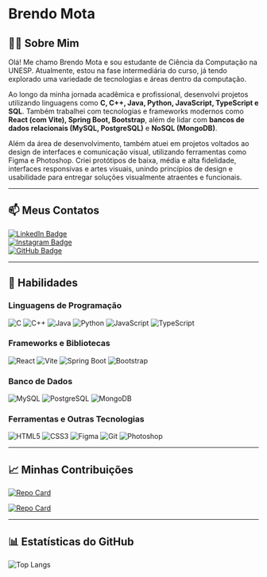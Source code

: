 # Brendo Mota

## 👨‍💻 Sobre Mim
Olá! Me chamo Brendo Mota e sou estudante de Ciência da Computação na UNESP. Atualmente, estou na fase intermediária do curso, já tendo explorado uma variedade de tecnologias e áreas dentro da computação.

Ao longo da minha jornada acadêmica e profissional, desenvolvi projetos utilizando linguagens como **C, C++, Java, Python, JavaScript, TypeScript e SQL**. Também trabalhei com tecnologias e frameworks modernos como **React (com Vite), Spring Boot, Bootstrap**, além de lidar com **bancos de dados relacionais (MySQL, PostgreSQL)** e **NoSQL (MongoDB)**.

Além da área de desenvolvimento, também atuei em projetos voltados ao design de interfaces e comunicação visual, utilizando ferramentas como Figma e Photoshop. Criei protótipos de baixa, média e alta fidelidade, interfaces responsivas e artes visuais, unindo princípios de design e usabilidade para entregar soluções visualmente atraentes e funcionais.

---

## 📫 Meus Contatos

<a href="https://www.linkedin.com/in/brendo-mota-botelho-cust%C3%B3dio-64542b264/">
  <img src="https://img.shields.io/badge/LinkedIn-0A66C2?style=for-the-badge&logo=linkedin&logoColor=white" alt="LinkedIn Badge"/>
</a>
<br>
<a href="https://www.instagram.com/brendo_cust/?next=%2F">
  <img src="https://img.shields.io/badge/Instagram-E4405F?style=for-the-badge&logo=instagram&logoColor=white" alt="Instagram Badge"/>
</a>
<br>
<a href="https://github.com/brendomota">
  <img src="https://img.shields.io/badge/GitHub-000?style=for-the-badge&logo=github&logoColor=white" alt="GitHub Badge"/>
</a>


---

## 🧠 Habilidades

### Linguagens de Programação
![C](https://img.shields.io/badge/C-000?style=for-the-badge&logo=c)
![C++](https://img.shields.io/badge/C%2B%2B-000?style=for-the-badge&logo=c%2B%2B&logoColor=00599C)
![Java](https://img.shields.io/badge/Java-000?style=for-the-badge&logo=openjdk)
![Python](https://img.shields.io/badge/Python-000?style=for-the-badge&logo=python)
![JavaScript](https://img.shields.io/badge/JavaScript-000?style=for-the-badge&logo=javascript)
![TypeScript](https://img.shields.io/badge/TypeScript-000?style=for-the-badge&logo=typescript)

### Frameworks e Bibliotecas
![React](https://img.shields.io/badge/React-000?style=for-the-badge&logo=react)
![Vite](https://img.shields.io/badge/Vite-000?style=for-the-badge&logo=vite)
![Spring Boot](https://img.shields.io/badge/Spring%20Boot-000?style=for-the-badge&logo=springboot)
![Bootstrap](https://img.shields.io/badge/Bootstrap-000?style=for-the-badge&logo=bootstrap)

### Banco de Dados
![MySQL](https://img.shields.io/badge/MySQL-000?style=for-the-badge&logo=mysql)
![PostgreSQL](https://img.shields.io/badge/PostgreSQL-000?style=for-the-badge&logo=postgresql)
![MongoDB](https://img.shields.io/badge/MongoDB-000?style=for-the-badge&logo=mongodb)

### Ferramentas e Outras Tecnologias
![HTML5](https://img.shields.io/badge/HTML5-000?style=for-the-badge&logo=html5)
![CSS3](https://img.shields.io/badge/CSS3-000?style=for-the-badge&logo=css&logoColor=264CE4)
![Figma](https://img.shields.io/badge/Figma-000?style=for-the-badge&logo=figma)
![Git](https://img.shields.io/badge/Git-000?style=for-the-badge&logo=git)
![Photoshop](https://img.shields.io/badge/Adobe%20Photoshop-A-001e36?logo=adobephotoshop&logoColor=fff&style=for-the-badge&colorA=001e36&colorB=31a8ff)

---

## 📈 Minhas Contribuições

[![Repo Card](https://github-readme-stats.vercel.app/api/pin/?username=acadarqsoftware&repo=academia-do-arquiteto-de-software&bg_color=000&border_color=30A3DC&show_icons=true&icon_color=30A3DC&title_color=E94D5F&text_color=FFF)](https://github.com/acadarqsoftware/academia-do-arquiteto-de-software)

[![Repo Card](https://github-readme-stats.vercel.app/api/pin/?username=leonardomilanez&repo=API-Rest-Condominium&bg_color=000&border_color=30A3DC&show_icons=true&icon_color=30A3DC&title_color=E94D5F&text_color=FFF)](https://github.com/leonardomilanez/API-Rest-Condominium)

---

## 📊 Estatísticas do GitHub

![Top Langs](https://github-readme-stats.vercel.app/api/top-langs/?username=brendomota&layout=compact&theme=tokyonight&bg_color=000000&title_color=30A3DC&text_color=FFF)

